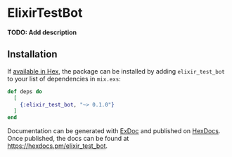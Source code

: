 # ElixirTestBot

**TODO: Add description**

## Installation

If [available in Hex](https://hex.pm/docs/publish), the package can be installed
by adding `elixir_test_bot` to your list of dependencies in `mix.exs`:

```elixir
def deps do
  [
    {:elixir_test_bot, "~> 0.1.0"}
  ]
end
```

Documentation can be generated with [ExDoc](https://github.com/elixir-lang/ex_doc)
and published on [HexDocs](https://hexdocs.pm). Once published, the docs can
be found at <https://hexdocs.pm/elixir_test_bot>.

